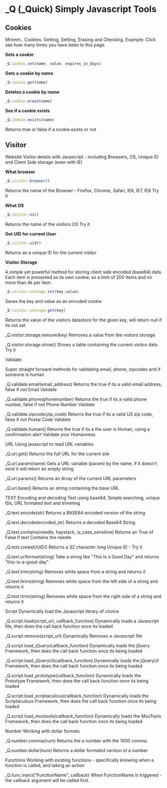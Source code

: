 _Q (_Quick) Simply Javascript Tools
====================

Cookies
--------
Mmmm.. Cookies. Getting, Setting, Erasing and Checking. Example: Click see how many times you have been to this page.


**Sets a cookie**

```javascript
_Q.cookie.set(name, value, expires_in_days)
```

**Gets a cookie by name**

```javascript
_Q.cookie.get(name)
```

**Deletes a cookie by name**

```javascript
_Q.cookie.erase(name)
```

**See if a cookie exists**

```javascript
_Q.cookie.exists(name)
```

Returns true or false if a cookie exists or not

Visitor
-------

Website Visitor details with Javascript - including Browsers, OS, Unique ID and Client Side storage (even with IE)

**What browser**

```javascript
_Q.visitor.browser()
```

Returns the name of the Browser - Firefox, Chrome, Safari, IE6, IE7, IE8 Try it

**What OS**

```javascript
_Q.visitor.os()
```

Returns the name of the visitors OS Try it

**Get UID for current User**

```javascript
_Q.visitor.uid()
```

Returns an a unique ID for the current visitor 

**Visitor.Storage**

A simple yet powerful method for storing client side encoded (base64) data. Each item is presented as its own cookie, so a limit of 200 items and no more than 4k per item.

```javascript
_Q.visitor.storage.set(key,value)
```

Saves the key and value as an encoded cookie

```javascript
_Q.visitor.storage.get(key)
```

Returns the value of the visitors datastore for the given key, will return null if its not set

_Q.visitor.storage.remove(key)
Removes a value from the visitors storage

_Q.visitor.storage.show()
Shows a table containing the current visitos data Try it

Validate

Super straight forward methods for validating email, phone, zipcodes and if someone is human

_Q.validate.email(email_address)
Returns the true if its a valid email address, false if not
Email Validate

_Q.validate.phone(phonenumber)
Returns the true if its a valid phone number, false if not
Phone Number  Validate

_Q.validate.zipcode(zip_code)
Returns the true if its a valid US zip code, false if not
Postal Code  Validate

_Q.validate.human()
Returns the true if its a the user is Human, using a confirmation alert
Validate your Humanness

URL
Using javascript to read URL variables

_Q.url.get()
Returns the full URL for the current site

_Q.url.param(name)
Gets a URL variable (param) by the name, if it doesn't exist it will return an empty string

_Q.url.params()
Returns an Array of the current URL parameters

_Q.url.base()
Returns an string containing the base URL

TEXT
Encoding and decoding Text using base64, Simple searching, unique IDs, URL formated text and trimming

_Q.text.encode(str)
Returns a BASE64 encoded version of the string

_Q.text.decode(encoded_str)
Returns a decoded Base64 String

_Q.text.contains(needle, haystack, is_case_sensitive)
Returns an True of False if text Contains the needle

_Q.text.createUUID()
Returns a 32 character long Unique ID - Try it

_Q.text.urlformat(string)
Take a string like "This Is a Good Day" and returns "this-is-a-good-day"

_Q.text.trim(string)
Removes white space from a string and returns it

_Q.text.ltrim(string)
Removes white space from the left side of a string and returns it

_Q.text.rtrim(string)
Removes white space from the right side of a string and returns it

Script
Dynamically load the Javascript library of choice

_Q.script.load(script_url, callback_function)
Dynamically loads a Javascript file, then does the call back function once its loaded

_Q.script.remove(script_url)
Dynamically Removes a Javascript file

_Q.script.load_jQuery(callback_function)
Dynamically loads the jQuery Framework, then does the call back function once its being loaded

_Q.script.load_jQueryUI(callback_function)
Dynamically loads the jQueryUI Framework, then does the call back function once its being loaded

_Q.script.load_prototype(callback_function)
Dynamically loads the Prototype Framework, then does the call back function once its being loaded

_Q.script.load_scriptaculous(callback_function)
Dynamically loads the Scriptaculous Framework, then does the call back function once its being loaded

_Q.script.load_mootools(callback_function)
Dynamically loads the MooTools Framework, then does the call back function once its being loaded

Number
Working with dollar formats

_Q.number.comma(num)
Returns the a number with the 1000 comma.

_Q.number.dollar(num)
Returns a dollar formated version of a number

Functions
Working with existing functions - specifically knowing when a function is called, and taking an action

_Q.func.inject("FunctionName", callback)
When FunctionName is triggered - the callback argument will be called first.